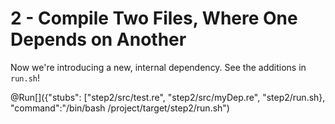# 2 - Compile Two Files, Where One Depends on Another

Now we're introducing a new, internal dependency. See the additions in `run.sh`!

@Run[]({"stubs": ["step2/src/test.re", "step2/src/myDep.re", "step2/run.sh}, "command":"/bin/bash /project/target/step2/run.sh")
